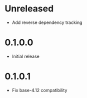 # Unreleased

- Add reverse dependency tracking

# 0.1.0.0

- Initial release

# 0.1.0.1

- Fix base-4.12 compatibility
